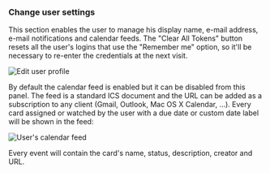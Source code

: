 ### Change user settings

This section enables the user to manage his display name, e-mail address, e-mail notifications and calendar feeds.
The "Clear All Tokens" button resets all the user's logins that use the "Remember me" option, so it'll be necessary to re-enter the credentials at the next visit.

<img class="pure-img" src="{{relativeRootPath}}/images/en/c04_edit_user.png" alt="Edit user profile">

By default the calendar feed is enabled but it can be disabled from this panel. The feed is a standard ICS document and the URL can be added as a subscription to any client (Gmail, Outlook, Mac OS X Calendar, ...).
Every card assigned or watched by the user with a due date or custom date label will be shown in the feed:

<img class="pure-img" src="{{relativeRootPath}}/images/en/c04_edit_user_calendar.png" alt="User's calendar feed">

Every event will contain the card's name, status, description, creator and URL.
